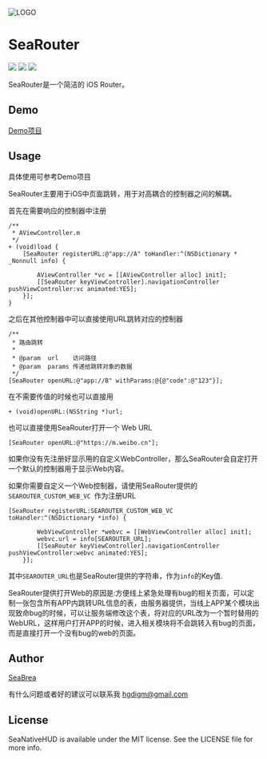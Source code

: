 ![LOGO](https://s2.ax1x.com/2019/01/05/F7UEB4.png)

# SeaRouter

![](https://img.shields.io/badge/platform-iOS%209%2B-orange.svg)
![](https://img.shields.io/badge/language-objective--c-blue.svg)
![](https://img.shields.io/badge/license-MIT-ff69b4.svg)

SeaRouter是一个简洁的 iOS Router。

## Demo

[Demo项目](https://github.com/seabrea/SeaRouter)

## Usage

具体使用可参考Demo项目

SeaRouter主要用于iOS中页面跳转，用于对高耦合的控制器之间的解耦。

首先在需要响应的控制器中注册

```
/**
 * AViewController.m
 */
+ (void)load {
    [SeaRouter registerURL:@"app://A" toHandler:^(NSDictionary * _Nonnull info) {
        
        AViewController *vc = [[AViewController alloc] init];
        [[SeaRouter keyViewController].navigationController pushViewController:vc animated:YES];
    }];
}
```

之后在其他控制器中可以直接使用URL跳转对应的控制器

```
/**
 * 路由跳转
 *
 * @param  url    访问路径
 * @param  params 传递给跳转对象的数据
 */
[SeaRouter openURL:@"app://B" withParams:@{@"code":@"123"}];
```

在不需要传值的时候也可以直接用  

```
+ (void)openURL:(NSString *)url;
```

也可以直接使用SeaRouter打开一个 Web URL

```
[SeaRouter openURL:@"https://m.weibo.cn"];
```

如果你没有先注册好显示用的自定义WebController，那么SeaRouter会自定打开一个默认的控制器用于显示Web内容。

如果你需要自定义一个Web控制器，请使用SeaRouter提供的`SEAROUTER_CUSTOM_WEB_VC `作为注册URL

```
[SeaRouter registerURL:SEAROUTER_CUSTOM_WEB_VC toHandler:^(NSDictionary *info) {
        
        WebViewController *webvc = [[WebViewController alloc] init];
        webvc.url = info[SEAROUTER_URL];
        [[SeaRouter keyViewController].navigationController pushViewController:webvc animated:YES];
    }];
```

其中`SEAROUTER_URL`也是SeaRouter提供的字符串，作为`info`的Key值.

SeaRouter提供打开Web的原因是:方便线上紧急处理有bug的相关页面，可以定制一张包含所有APP内跳转URL信息的表，由服务器提供，当线上APP某个模块出现致命bug的时候，可以让服务端修改这个表，将对应的URL改为一个暂时替用的WebURL，这样用户打开APP的时候，进入相关模块将不会跳转入有bug的页面，而是直接打开一个没有bug的web的页面。

## Author

[SeaBrea](https://seabrea.xyz)

有什么问题或者好的建议可以联系我 <hgdigm@gmail.com>

## License

SeaNativeHUD is available under the MIT license. See the LICENSE file for more info.
